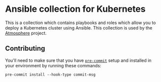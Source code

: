 # Ansible collection for Kubernetes

This is a collection which contains playbooks and roles which allow you to
deploy a Kubernetes cluster using Ansible.  This collection is used by the
[Atmosphere](https://github.com/vexxhost/atmosphere) project.

## Contributing

You'll need to make sure that you have [`pre-commit`](https://pre-commit.com)
setup and installed in your environment by running these commands:

```console
pre-commit install --hook-type commit-msg
````
